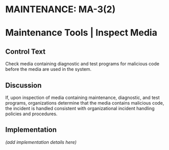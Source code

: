# MAINTENANCE: MA-3(2)
# Maintenance Tools | Inspect Media

## Control Text

Check media containing diagnostic and test programs for malicious code before the media are used in the system.

## Discussion

If, upon inspection of media containing maintenance, diagnostic, and test programs, organizations determine that the media contains malicious code, the incident is handled consistent with organizational incident handling policies and procedures.

## Implementation

_(add implementation details here)_